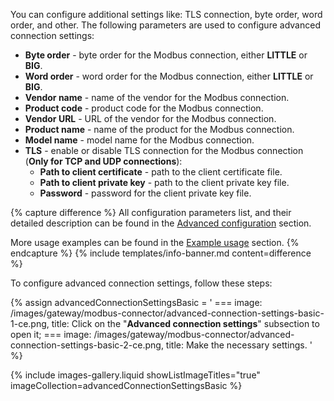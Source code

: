 You can configure additional settings like: TLS connection, byte order, word order, and other. The following parameters 
are used to configure advanced connection settings:

- **Byte order** - byte order for the Modbus connection, either **LITTLE** or **BIG**.
- **Word order** - word order for the Modbus connection, either **LITTLE** or **BIG**.
- **Vendor name** - name of the vendor for the Modbus connection.
- **Product code** - product code for the Modbus connection.
- **Vendor URL** - URL of the vendor for the Modbus connection.
- **Product name** - name of the product for the Modbus connection.
- **Model name** - model name for the Modbus connection.
- **TLS** - enable or disable TLS connection for the Modbus connection (**Only for TCP and UDP connections**):
  - **Path to client certificate** - path to the client certificate file.
  - **Path to client private key** - path to the client private key file.
  - **Password** - password for the client private key file.

{% capture difference %}
All configuration parameters list, and their detailed description can be found in the 
[Advanced configuration](/docs/iot-gateway/config/modbus/#device-rpc-methods) section.

More usage examples can be found in the [Example usage](/docs/iot-gateway/config/modbus/#usage-examples-2) section.
{% endcapture %}
{% include templates/info-banner.md content=difference %}

To configure advanced connection settings, follow these steps:

{% assign advancedConnectionSettingsBasic = '
    ===
        image: /images/gateway/modbus-connector/advanced-connection-settings-basic-1-ce.png,
        title: Click on the "**Advanced connection settings**" subsection to open it;
    ===
        image: /images/gateway/modbus-connector/advanced-connection-settings-basic-2-ce.png,
        title: Make the necessary settings.
'
%}

{% include images-gallery.liquid showListImageTitles="true" imageCollection=advancedConnectionSettingsBasic %}